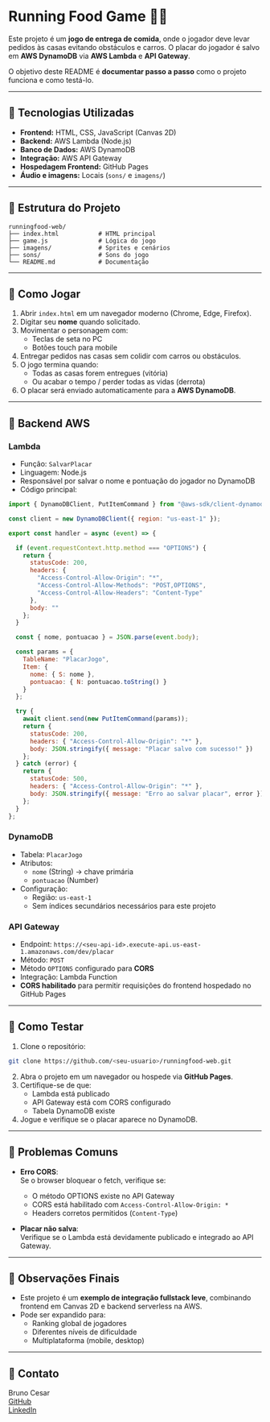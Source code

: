 # Running Food Game 🍔🚗

Este projeto é um **jogo de entrega de comida**, onde o jogador deve levar pedidos às casas evitando obstáculos e carros. O placar do jogador é salvo em **AWS DynamoDB** via **AWS Lambda** e **API Gateway**.  

O objetivo deste README é **documentar passo a passo** como o projeto funciona e como testá-lo.

---

## 🔹 Tecnologias Utilizadas

- **Frontend:** HTML, CSS, JavaScript (Canvas 2D)
- **Backend:** AWS Lambda (Node.js)
- **Banco de Dados:** AWS DynamoDB
- **Integração:** AWS API Gateway
- **Hospedagem Frontend:** GitHub Pages
- **Áudio e imagens:** Locais (`sons/` e `imagens/`)

---

## 🔹 Estrutura do Projeto

```
runningfood-web/
├── index.html           # HTML principal
├── game.js              # Lógica do jogo
├── imagens/             # Sprites e cenários
├── sons/                # Sons do jogo
└── README.md            # Documentação
```

---

## 🔹 Como Jogar

1. Abrir `index.html` em um navegador moderno (Chrome, Edge, Firefox).
2. Digitar seu **nome** quando solicitado.
3. Movimentar o personagem com:
   - Teclas de seta no PC
   - Botões touch para mobile
4. Entregar pedidos nas casas sem colidir com carros ou obstáculos.
5. O jogo termina quando:
   - Todas as casas forem entregues (vitória)
   - Ou acabar o tempo / perder todas as vidas (derrota)
6. O placar será enviado automaticamente para a **AWS DynamoDB**.

---

## 🔹 Backend AWS

### Lambda

- Função: `SalvarPlacar`
- Linguagem: Node.js
- Responsável por salvar o nome e pontuação do jogador no DynamoDB
- Código principal:

```javascript
import { DynamoDBClient, PutItemCommand } from "@aws-sdk/client-dynamodb";

const client = new DynamoDBClient({ region: "us-east-1" });

export const handler = async (event) => {

  if (event.requestContext.http.method === "OPTIONS") {
    return {
      statusCode: 200,
      headers: {
        "Access-Control-Allow-Origin": "*",
        "Access-Control-Allow-Methods": "POST,OPTIONS",
        "Access-Control-Allow-Headers": "Content-Type"
      },
      body: ""
    };
  }

  const { nome, pontuacao } = JSON.parse(event.body);

  const params = {
    TableName: "PlacarJogo",
    Item: {
      nome: { S: nome },
      pontuacao: { N: pontuacao.toString() }
    }
  };

  try {
    await client.send(new PutItemCommand(params));
    return {
      statusCode: 200,
      headers: { "Access-Control-Allow-Origin": "*" },
      body: JSON.stringify({ message: "Placar salvo com sucesso!" })
    };
  } catch (error) {
    return {
      statusCode: 500,
      headers: { "Access-Control-Allow-Origin": "*" },
      body: JSON.stringify({ message: "Erro ao salvar placar", error })
    };
  }
};
```

### DynamoDB

- Tabela: `PlacarJogo`
- Atributos:
  - `nome` (String) → chave primária
  - `pontuacao` (Number)
- Configuração:
  - Região: `us-east-1`
  - Sem índices secundários necessários para este projeto

### API Gateway

- Endpoint: `https://<seu-api-id>.execute-api.us-east-1.amazonaws.com/dev/placar`
- Método: `POST`
- Método `OPTIONS` configurado para **CORS**
- Integração: Lambda Function
- **CORS habilitado** para permitir requisições do frontend hospedado no GitHub Pages

---

## 🔹 Como Testar

1. Clone o repositório:

```bash
git clone https://github.com/<seu-usuario>/runningfood-web.git
```

2. Abra o projeto em um navegador ou hospede via **GitHub Pages**.
3. Certifique-se de que:
   - Lambda está publicado
   - API Gateway está com CORS configurado
   - Tabela DynamoDB existe
4. Jogue e verifique se o placar aparece no DynamoDB.

---

## 🔹 Problemas Comuns

- **Erro CORS**:  
  Se o browser bloquear o fetch, verifique se:
  - O método OPTIONS existe no API Gateway
  - CORS está habilitado com `Access-Control-Allow-Origin: *`
  - Headers corretos permitidos (`Content-Type`)

- **Placar não salva**:  
  Verifique se o Lambda está devidamente publicado e integrado ao API Gateway.

---

## 🔹 Observações Finais

- Este projeto é um **exemplo de integração fullstack leve**, combinando frontend em Canvas 2D e backend serverless na AWS.
- Pode ser expandido para:
  - Ranking global de jogadores
  - Diferentes níveis de dificuldade
  - Multiplataforma (mobile, desktop)

---

## 🔹 Contato

Bruno Cesar  
[GitHub](https://github.com/brunocco)  
[LinkedIn](https://www.linkedin.com/in/bruno-cesar-704265223/)  

